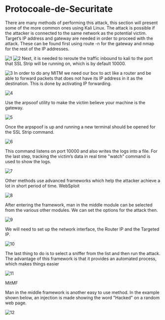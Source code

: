 # Protocoale-de-Securitate
There are many methods of performing this attack, this section will present some of the more common ones using Kali
Linux. The attack is possible if the attacker is connected to the same network as the potential victim. Target’s IP address and
gateway are needed in order to proceed with the attack. These can be found first using route -n for the gateway and nmap for
the rest of the IP addresses.

![1](https://user-images.githubusercontent.com/32314467/72373012-26e88b00-3710-11ea-9000-bc9611e273e6.jpeg)
![2](https://user-images.githubusercontent.com/32314467/72373013-26e88b00-3710-11ea-9d9f-12f6ec7bb4bb.jpeg)
Next, it is needed to reroute the traffic inbound to kali to the port that SSL Strip will be running on, which is by default 10000.

![3](https://user-images.githubusercontent.com/32314467/72373015-27812180-3710-11ea-94ce-91cbf1ed96f9.jpeg)
In order to do any MITM we need our box to act like a router and be able to forward packets that does not have its IP
address in it as the destination. This is done by activating IP forwarding.

![4](https://user-images.githubusercontent.com/32314467/72373017-27812180-3710-11ea-90a4-8485c5a7e823.jpeg)

Use the arpsoof utility to make the victim believe your machine is the gateway.

![5](https://user-images.githubusercontent.com/32314467/72373018-27812180-3710-11ea-80f7-43f7b2801ddc.jpeg)

Once the arpspoof is up and running a new terminal should be opened for the SSL Strip command.

![6](https://user-images.githubusercontent.com/32314467/72373020-2819b800-3710-11ea-94e6-db7fb036a0fc.jpeg)

This command listens on port 10000 and also writes the logs into a file.
For the last step, tracking the victim’s data in real time "watch" command is used to show the logs.

![7](https://user-images.githubusercontent.com/32314467/72373024-2819b800-3710-11ea-966c-9ece311da380.jpeg)

Other methods use advanced frameworks which help the attacker achieve a lot in short period of time.
WebSploit

![8](https://user-images.githubusercontent.com/32314467/72373025-2819b800-3710-11ea-86f7-09dce164e2ff.jpeg)

After entering the framework, man in the middle module can be selected from the various other modules. We can set the
options for the attack then.

![9](https://user-images.githubusercontent.com/32314467/72373026-2819b800-3710-11ea-9e32-d5dca80c1c08.jpeg)

We will need to set up the network interface, the Router IP and the Targeted IP.

![10](https://user-images.githubusercontent.com/32314467/72373027-2819b800-3710-11ea-9f0c-57533cea6d5c.jpeg)

The last thing to do is to select a sniffer from the list and then run the attack. The advantage of this framework is that it
provides an automated process, which makes things easier

![11](https://user-images.githubusercontent.com/32314467/72373028-28b24e80-3710-11ea-95b8-59f91a7957c3.jpeg)

MitMF

Man in the middle framework is another easy to use method. In the example shown below, an injection is made showing
the word "Hacked" on a random web page.

![12](https://user-images.githubusercontent.com/32314467/72373030-28b24e80-3710-11ea-9e87-3505c6638a0c.jpeg)
